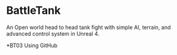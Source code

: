 # BattleTank
An Open world head to head tank fight with simple AI, terrain, and advanced control system in Unreal 4.

*BT03 Using GitHub
